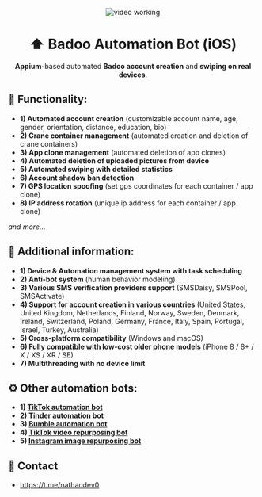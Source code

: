 <p align="center">
<img src="https://github.com/nathandev0/Badoo_Automation_Bot/blob/b6944ab3d2428a47856f4d26281087791d4831bf/src/demo.gif" alt="video working"/>
</p>
<h1 align="center"> ⬆️ Badoo Automation Bot (iOS) </h1>
<p align="center"><strong>Appium</strong>-based automated <strong>Badoo account creation</strong> and <strong>swiping on real devices</strong>.</p>
<h2 id="contact"> 👀 Functionality: </h2>

- **1) Automated account creation** (customizable account name, age, gender, orientation, distance, education, bio)
- **2) Crane container management** (automated creation and deletion of crane containers)
- **3) App clone management** (automated deletion of app clones)
- **4) Automated deletion of uploaded pictures from device**
- **5) Automated swiping with detailed statistics**
- **6) Account shadow ban detection**
- **7) GPS location spoofing** (set gps coordinates for each container / app clone)
- **8) IP address rotation** (unique ip address for each container / app clone)

*and more...*

<h2 id="contact"> 📝 Additional information: </h2>

- **1) Device & Automation management system with task scheduling**
- **2) Anti-bot system** (human behavior modeling)
- **3) Various SMS verification providers support** 
(SMSDaisy, SMSPool, SMSActivate)
- **4) Support for account creation in various countries** (United States, United Kingdom, Netherlands, Finland, Norway, Sweden, Denmark, Ireland, Switzerland, Poland, Germany, France, Italy, Spain, Portugal, Israel, Turkey, Australia)
- **5) Cross-platform compatibility** (Windows and macOS)
- **6) Fully compatible with low-cost older phone models** (iPhone 8 / 8+ / X / XS / XR / SE)
- **7) Multithreading with no device limit**

<h2 id="contact"> ⚙️ Other automation bots: </h2>

- **1) [TikTok automation bot](https://github.com/nathandev0/Tiktok_Automation_Bot)**
- **2) [Tinder automation bot](https://github.com/nathandev0/Tinder_Automation_Bot)**
- **3) [Bumble automation bot](https://github.com/nathandev0/Bumble_Automation_Bot)**
- **4) [TikTok video repurposing bot](https://github.com/nathandev0/Video-Repurposing-Bot)**
- **5) [Instagram image repurposing bot](https://github.com/nathandev0/Image-Repurposing-Bot)**

<h2 id="contact"> 💬 Contact</h2>

- https://t.me/nathandev0
